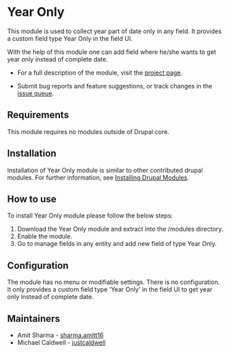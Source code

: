# Year Only

This module is used to collect year part of date only in any field. 
It provides a custom field type Year Only in the field UI.

With the help of this module one can add field where he/she wants to
get year only instead of complete date.

- For a full description of the module, visit the
[project page](https://www.drupal.org/project/yearonly).

- Submit bug reports and feature suggestions, or track changes in the
[issue queue](https://www.drupal.org/project/issues/yearonly).


## Requirements

This module requires no modules outside of Drupal core.


## Installation

Installation of Year Only module is similar to other contributed drupal modules.
For further information, see
[Installing Drupal Modules](https://www.drupal.org/docs/extending-drupal/installing-drupal-modules).


## How to use

To install Year Only module please follow the below steps:

1. Download the Year Only module and extract into the /modules directory.
2. Enable the module.
3. Go to manage fields in any entity and add new field of type Year Only.


## Configuration

The module has no menu or modifiable settings. There is no configuration.
It only provides a custom field type 'Year Only' in the field UI to
get year only instead of complete date.


## Maintainers

- Amit Sharma - [sharma.amitt16](https://www.drupal.org/u/sharmaamitt16)
- Michael Caldwell - [justcaldwell](https://www.drupal.org/u/justcaldwell)
